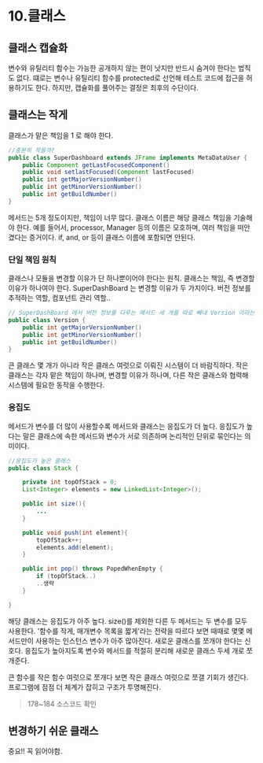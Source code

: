 # 10.클래스

## 클래스 캡슐화

변수와 유틸리티 함수는 가능한 공개하지 않는 편이 낫지만 반드시 숨겨야 한다는 법칙도 없다. 떄로는 변수나 유틸리티 함수를 protected로 선언해 테스트 코드에 접근을 허용하기도 한다. 하지만, 캡슐화를 풀어주는 결정은 최후의 수단이다.

## 클래스는 작게

클래스가 맡은 책임을 1 로 해야 한다. 

````java
//충분히 작을까?
public class SuperDashboard extends JFrame implements MetaDataUser {
    public Component getLastFocusedComponent()
    public void setlastFocused(Component lastFocused)
    public int getMajorVersionNumber()
    public int getMinorVersionNumber()
    public int getBuildNumber()
}
````

메서드는 5개 정도이지만, 책임이 너무 많다. 클래스 이름은 해당 클래스 책임을 기술해야 한다. 예를 들어서, processor, Manager 등의 이름은 모호하며, 여러 책임을 떠안겼다는 증거이다. if, and, or 등이 클래스 이름에 포함되면 안된다. 


### 단일 책임 원칙

클래스나 모듈을 변경할 이유가 단 하나뿐이어야 한다는 원칙. 클래스는 책임, 즉 변경할 이유가 하나여야 한다. SuperDashBoard 는 변경할 이유가 두 가지이다. 버전 정보를 추적하는 역할, 컴포넌트 관리 역할..

````java
// SuperDashBoard 에서 버전 정보를 다루는 메서드 세 개를 따로 빼내 Version 이라는 독자적인 클래스를 만든다. 
public class Version {
    public int getMajorVersionNumber()
    public int getMinorVersionNumber()
    public int getBuildNumber()
}
````

큰 클래스 몇 개가 아니라 작은 클래스 여럿으로 이뤄진 시스템이 더 바람직하다. 작은 클래스는 각자 맡은 책임이 하나며, 변경할 이유가 하나며, 다른 작은 클래스와 협력해 시스템에 필요한 동작을 수행한다. 

### 응집도

메서드가 변수를 더 많이 사용할수록 메서드와 클래스는 응집도가 더 높다. 응집도가 높다는 말은 클래스에 속한 메서드와 변수가 서로 의존하며 논리적인 단위로 묶인다는 의미이다. 

````java
//응집도가 높은 클래스
public class Stack {

    private int topOfStack = 0;
    List<Integer> elements = new LinkedList<Integer>();

    public int size(){
        ...
    }

    public void push(int element){
        topOfStack++;
        elements.add(element);
    }

    public int pop() throws PopedWhenEmpty {
        if (topOfStack..)
        ..생략
    }

}
````

해당 클래스는 응집도가 아주 높다. size()를 제외한 다른 두 메서드는 두 변수를 모두 사용한다. '함수를 작게, 매개변수 목록을 짧게'라는 전략을 따르다 보면 때때로 몇몇 메서드만이 사용하는 인스턴스 변수가 아주 많아진다. 새로운 클래스를 쪼개야 한다는 신호다. 응집도가 높아지도록 변수와 메서드를 적절히 분리해 새로운 클래스 두세 개로 쪼개준다.

큰 함수를 작은 함수 여럿으로 쪼개다 보면 작은 클래스 여럿으로 쪼갤 기회가 생긴다. 프로그램에 점점 더 체계가 잡히고 구조가 투명해진다. 

> 178~184 소스코드 확인

## 변경하기 쉬운 클래스

중요!! 꼭 읽어야함.









